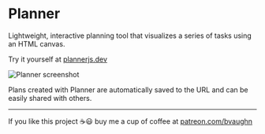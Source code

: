 # Planner

Lightweight, interactive planning tool that visualizes a series of tasks using an HTML canvas.

Try it yourself at [plannerjs.dev](https://plannerjs.dev)

![Planner screenshot](https://user-images.githubusercontent.com/29597/147878050-3f511fd1-2029-48db-ad4f-110262367ffa.png)

Plans created with Planner are automatically saved to the URL and can be easily shared with others.

---

If you like this project ☕️😃 buy me a cup of coffee at [patreon.com/bvaughn](https://www.patreon.com/bvaughn)